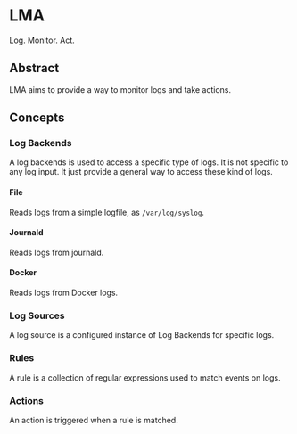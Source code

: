 # LMA

Log. Monitor. Act.

## Abstract

LMA aims to provide a way to monitor logs and take actions.

## Concepts

### Log Backends

A log backends is used to access a specific type of logs.
It is not specific to any log input. It just provide a
general way to access these kind of logs.

#### File

Reads logs from a simple logfile, as `/var/log/syslog`.

#### Journald

Reads logs from journald.

#### Docker

Reads logs from Docker logs.

### Log Sources

A log source is a configured instance of Log Backends for specific logs.

### Rules

A rule is a collection of regular expressions used to match events on
logs.

### Actions

An action is triggered when a rule is matched.
